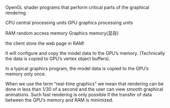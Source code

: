 OpenGL shader programs that perform critical parts of the graphical rendering

CPU central processing units
GPU graphics processing units

RAM random  access memory
Graphics memory(显存)


the client store the web page in RAM!

It will configure and copy the model data to the GPU’s memory.  (Technically the data is copied to GPU’s vertex object buffers).

In a typical graphics program, the model data is copied to the GPU’s memory only once. 

When we use the term “real-time graphics” we mean that rendering can be done in less than 1/30 of a second and the user can view smooth graphical animations. Such fast rendering is only possible if the transfer of data between the GPU’s memory and RAM is minimized.
